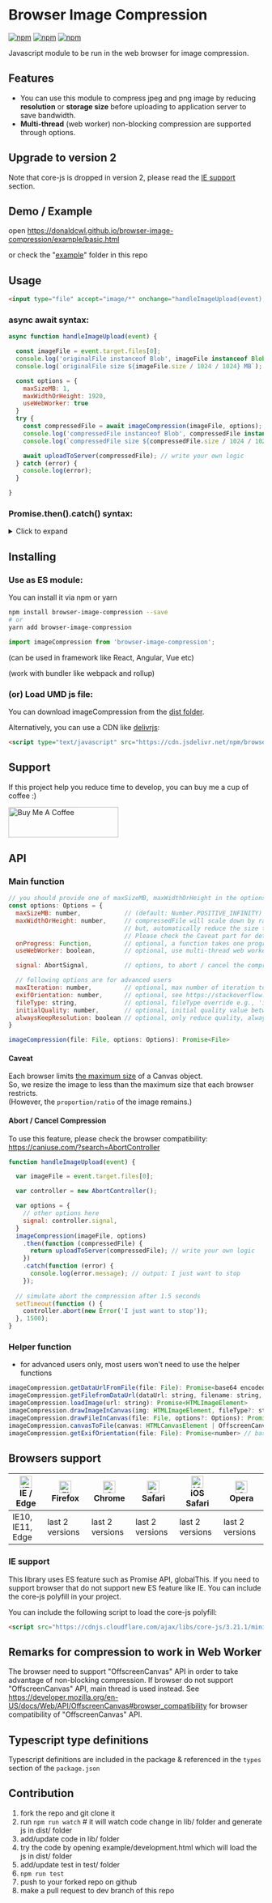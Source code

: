 # Browser Image Compression
[![npm](https://img.shields.io/npm/v/browser-image-compression.svg)](https://www.npmjs.com/package/browser-image-compression)
[![npm](./coverage/badge.svg)](https://github.com/Donaldcwl/browser-image-compression)
[![npm](https://img.shields.io/npm/l/browser-image-compression.svg)](https://github.com/Donaldcwl/browser-image-compression)

Javascript module to be run in the web browser for image compression.

## Features
- You can use this module to compress jpeg and png image by reducing **resolution** or **storage size** before uploading to application server to save bandwidth.
- **Multi-thread** (web worker) non-blocking compression are supported through options.


## Upgrade to version 2
Note that core-js is dropped in version 2, please read the [IE support](#ie-support) section.

## Demo / Example
open https://donaldcwl.github.io/browser-image-compression/example/basic.html

or check the "[example]" folder in this repo


## Usage
```html
<input type="file" accept="image/*" onchange="handleImageUpload(event);">
```
### async await syntax:
```javascript
async function handleImageUpload(event) {

  const imageFile = event.target.files[0];
  console.log('originalFile instanceof Blob', imageFile instanceof Blob); // true
  console.log(`originalFile size ${imageFile.size / 1024 / 1024} MB`);

  const options = {
    maxSizeMB: 1,
    maxWidthOrHeight: 1920,
    useWebWorker: true
  }
  try {
    const compressedFile = await imageCompression(imageFile, options);
    console.log('compressedFile instanceof Blob', compressedFile instanceof Blob); // true
    console.log(`compressedFile size ${compressedFile.size / 1024 / 1024} MB`); // smaller than maxSizeMB

    await uploadToServer(compressedFile); // write your own logic
  } catch (error) {
    console.log(error);
  }

}
```
### Promise.then().catch() syntax:
<details>
  <summary>Click to expand</summary>
  
  ```javascript
  function handleImageUpload(event) {

    var imageFile = event.target.files[0];
    console.log('originalFile instanceof Blob', imageFile instanceof Blob); // true
    console.log(`originalFile size ${imageFile.size / 1024 / 1024} MB`);

    var options = {
      maxSizeMB: 1,
      maxWidthOrHeight: 1920,
      useWebWorker: true
    }
    imageCompression(imageFile, options)
      .then(function (compressedFile) {
        console.log('compressedFile instanceof Blob', compressedFile instanceof Blob); // true
        console.log(`compressedFile size ${compressedFile.size / 1024 / 1024} MB`); // smaller than maxSizeMB

        return uploadToServer(compressedFile); // write your own logic
      })
      .catch(function (error) {
        console.log(error.message);
      });
  }
  ```
</details>

## Installing
### Use as ES module:
You can install it via npm or yarn
```bash
npm install browser-image-compression --save
# or
yarn add browser-image-compression
```
```javascript
import imageCompression from 'browser-image-compression';
```
(can be used in framework like React, Angular, Vue etc)

(work with bundler like webpack and rollup)

### (or) Load UMD js file:
You can download imageCompression from the [dist folder][dist].

Alternatively, you can use a CDN like [delivrjs]:
```html
<script type="text/javascript" src="https://cdn.jsdelivr.net/npm/browser-image-compression@2.0.0/dist/browser-image-compression.js"></script>
```


## Support
If this project help you reduce time to develop, you can buy me a cup of coffee :)

<a href="https://donaldcwl.github.io/donation/" target="_blank"><img src="https://cdn.buymeacoffee.com/buttons/v2/default-red.png" alt="Buy Me A Coffee" height=60 width=217 ></a>

## API
### Main function
```javascript
// you should provide one of maxSizeMB, maxWidthOrHeight in the options
const options: Options = { 
  maxSizeMB: number,            // (default: Number.POSITIVE_INFINITY)
  maxWidthOrHeight: number,     // compressedFile will scale down by ratio to a point that width or height is smaller than maxWidthOrHeight (default: undefined)
                                // but, automatically reduce the size to smaller than the maximum Canvas size supported by each browser.
                                // Please check the Caveat part for details.
  onProgress: Function,         // optional, a function takes one progress argument (percentage from 0 to 100) 
  useWebWorker: boolean,        // optional, use multi-thread web worker, fallback to run in main-thread (default: true)

  signal: AbortSignal,          // options, to abort / cancel the compression

  // following options are for advanced users
  maxIteration: number,         // optional, max number of iteration to compress the image (default: 10)
  exifOrientation: number,      // optional, see https://stackoverflow.com/a/32490603/10395024
  fileType: string,             // optional, fileType override e.g., 'image/jpeg', 'image/png' (default: file.type)
  initialQuality: number,       // optional, initial quality value between 0 and 1 (default: 1)
  alwaysKeepResolution: boolean // optional, only reduce quality, always keep width and height (default: false)
}

imageCompression(file: File, options: Options): Promise<File>
```

#### Caveat
Each browser limits [the maximum size](https://developer.mozilla.org/en-US/docs/Web/HTML/Element/canvas#maximum_canvas_size) of a Canvas object. <br/>
So, we resize the image to less than the maximum size that each browser restricts. <br/>
(However, the `proportion/ratio` of the image remains.)

#### Abort / Cancel Compression
To use this feature, please check the browser compatibility: https://caniuse.com/?search=AbortController
```javascript
function handleImageUpload(event) {

  var imageFile = event.target.files[0];

  var controller = new AbortController();

  var options = {
    // other options here
    signal: controller.signal,
  }
  imageCompression(imageFile, options)
    .then(function (compressedFile) {
      return uploadToServer(compressedFile); // write your own logic
    })
    .catch(function (error) {
      console.log(error.message); // output: I just want to stop
    });
  
  // simulate abort the compression after 1.5 seconds
  setTimeout(function () {
    controller.abort(new Error('I just want to stop'));
  }, 1500);
}
```

### Helper function
- for advanced users only, most users won't need to use the helper functions
```javascript
imageCompression.getDataUrlFromFile(file: File): Promise<base64 encoded string>
imageCompression.getFilefromDataUrl(dataUrl: string, filename: string, lastModified?: number): Promise<File>
imageCompression.loadImage(url: string): Promise<HTMLImageElement>
imageCompression.drawImageInCanvas(img: HTMLImageElement, fileType?: string): HTMLCanvasElement | OffscreenCanvas
imageCompression.drawFileInCanvas(file: File, options?: Options): Promise<[ImageBitmap | HTMLImageElement, HTMLCanvasElement | OffscreenCanvas]>
imageCompression.canvasToFile(canvas: HTMLCanvasElement | OffscreenCanvas, fileType: string, fileName: string, fileLastModified: number, quality?: number): Promise<File>
imageCompression.getExifOrientation(file: File): Promise<number> // based on https://stackoverflow.com/a/32490603/10395024
```


## Browsers support

| [<img src="https://raw.githubusercontent.com/alrra/browser-logos/master/src/edge/edge_48x48.png" alt="IE / Edge" width="24px" height="24px" />](http://godban.github.io/browsers-support-badges/)<br/>IE / Edge | [<img src="https://raw.githubusercontent.com/alrra/browser-logos/master/src/firefox/firefox_48x48.png" alt="Firefox" width="24px" height="24px" />](http://godban.github.io/browsers-support-badges/)<br/>Firefox | [<img src="https://raw.githubusercontent.com/alrra/browser-logos/master/src/chrome/chrome_48x48.png" alt="Chrome" width="24px" height="24px" />](http://godban.github.io/browsers-support-badges/)<br/>Chrome | [<img src="https://raw.githubusercontent.com/alrra/browser-logos/master/src/safari/safari_48x48.png" alt="Safari" width="24px" height="24px" />](http://godban.github.io/browsers-support-badges/)<br/>Safari | [<img src="https://raw.githubusercontent.com/alrra/browser-logos/master/src/safari-ios/safari-ios_48x48.png" alt="iOS Safari" width="24px" height="24px" />](http://godban.github.io/browsers-support-badges/)<br/>iOS Safari | [<img src="https://raw.githubusercontent.com/alrra/browser-logos/master/src/opera/opera_48x48.png" alt="Opera" width="24px" height="24px" />](http://godban.github.io/browsers-support-badges/)<br/>Opera |
| --------- | --------- | --------- | --------- | --------- | --------- |
| IE10, IE11, Edge| last 2 versions| last 2 versions| last 2 versions| last 2 versions| last 2 versions

### IE support
This library uses ES feature such as Promise API, globalThis. If you need to support browser that do not support new ES feature like IE. You can include the core-js polyfill in your project.

You can include the following script to load the core-js polyfill:
```html
<script src="https://cdnjs.cloudflare.com/ajax/libs/core-js/3.21.1/minified.min.js"></script>
```


## Remarks for compression to work in Web Worker
The browser need to support "OffscreenCanvas" API in order to take advantage of non-blocking compression. If browser do not support "OffscreenCanvas" API, main thread is used instead. See https://developer.mozilla.org/en-US/docs/Web/API/OffscreenCanvas#browser_compatibility for browser compatibility of "OffscreenCanvas" API.


## Typescript type definitions
Typescript definitions are included in the package & referenced in the `types` section of the `package.json`


## Contribution
1. fork the repo and git clone it
2. run `npm run watch` # it will watch code change in lib/ folder and generate js in dist/ folder
3. add/update code in lib/ folder
4. try the code by opening example/development.html which will load the js in dist/ folder
5. add/update test in test/ folder
6. `npm run test`
7. push to your forked repo on github
8. make a pull request to dev branch of this repo

[dist]: https://github.com/Donaldcwl/browser-image-compression/tree/master/dist
[example]: https://github.com/Donaldcwl/browser-image-compression/tree/master/example
[delivrjs]: https://cdn.jsdelivr.net/

